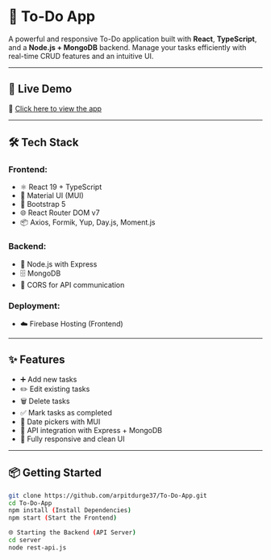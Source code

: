 # 📝 To-Do App

A powerful and responsive To-Do application built with **React**, **TypeScript**, and a **Node.js + MongoDB** backend. Manage your tasks efficiently with real-time CRUD features and an intuitive UI.

---

## 🚀 Live Demo

🔗 [Click here to view the app](https://to-do-app-6d4e6.web.app)

---

## 🛠 Tech Stack

### Frontend:
- ⚛️ React 19 + TypeScript
- 💅 Material UI (MUI)
- 🎨 Bootstrap 5
- 🌐 React Router DOM v7
- 📦 Axios, Formik, Yup, Day.js, Moment.js

### Backend:
- 🔧 Node.js with Express
- 🗄️ MongoDB
- 🔁 CORS for API communication

### Deployment:
- ☁️ Firebase Hosting (Frontend)

---

## ✨ Features

- ➕ Add new tasks
- ✏️ Edit existing tasks
- 🗑️ Delete tasks
- ✅ Mark tasks as completed
- 📆 Date pickers with MUI
- 🔁 API integration with Express + MongoDB
- 📱 Fully responsive and clean UI

---

## 📦 Getting Started

```bash
git clone https://github.com/arpitdurge37/To-Do-App.git
cd To-Do-App
npm install (Install Dependencies)
npm start (Start the Frontend)

🌐 Starting the Backend (API Server)
cd server
node rest-api.js
